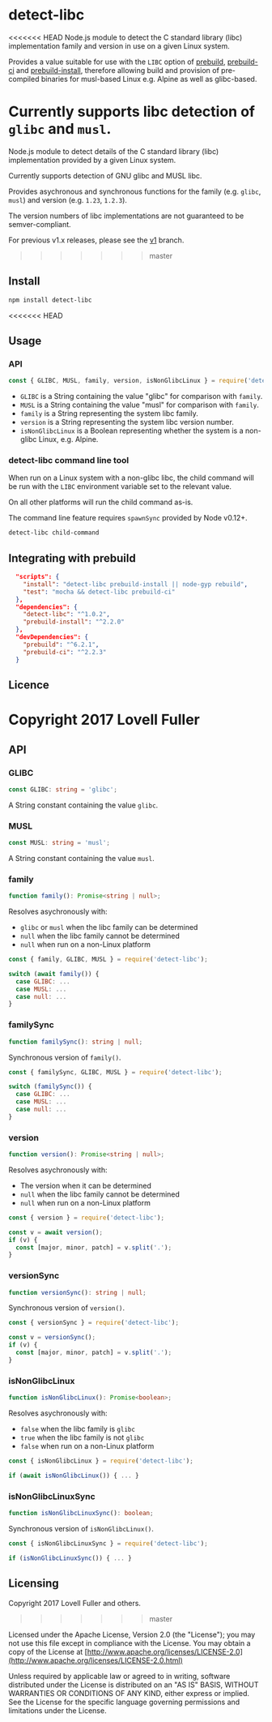 # detect-libc

<<<<<<< HEAD
Node.js module to detect the C standard library (libc) implementation
family and version in use on a given Linux system.

Provides a value suitable for use with the `LIBC` option of
[prebuild](https://www.npmjs.com/package/prebuild),
[prebuild-ci](https://www.npmjs.com/package/prebuild-ci) and
[prebuild-install](https://www.npmjs.com/package/prebuild-install),
therefore allowing build and provision of pre-compiled binaries
for musl-based Linux e.g. Alpine as well as glibc-based.

Currently supports libc detection of `glibc` and `musl`.
=======
Node.js module to detect details of the C standard library (libc)
implementation provided by a given Linux system.

Currently supports detection of GNU glibc and MUSL libc.

Provides asychronous and synchronous functions for the
family (e.g. `glibc`, `musl`) and version (e.g. `1.23`, `1.2.3`).

The version numbers of libc implementations
are not guaranteed to be semver-compliant.

For previous v1.x releases, please see the
[v1](https://github.com/lovell/detect-libc/tree/v1) branch.
>>>>>>> master

## Install

```sh
npm install detect-libc
```

<<<<<<< HEAD
## Usage

### API

```js
const { GLIBC, MUSL, family, version, isNonGlibcLinux } = require('detect-libc');
```

* `GLIBC` is a String containing the value "glibc" for comparison with `family`.
* `MUSL` is a String containing the value "musl" for comparison with `family`.
* `family` is a String representing the system libc family.
* `version` is a String representing the system libc version number.
* `isNonGlibcLinux` is a Boolean representing whether the system is a non-glibc Linux, e.g. Alpine.

### detect-libc command line tool

When run on a Linux system with a non-glibc libc,
the child command will be run with the `LIBC` environment variable
set to the relevant value.

On all other platforms will run the child command as-is.

The command line feature requires `spawnSync` provided by Node v0.12+.

```sh
detect-libc child-command
```

## Integrating with prebuild

```json
  "scripts": {
    "install": "detect-libc prebuild-install || node-gyp rebuild",
    "test": "mocha && detect-libc prebuild-ci"
  },
  "dependencies": {
    "detect-libc": "^1.0.2",
    "prebuild-install": "^2.2.0"
  },
  "devDependencies": {
    "prebuild": "^6.2.1",
    "prebuild-ci": "^2.2.3"
  }
```

## Licence

Copyright 2017 Lovell Fuller
=======
## API

### GLIBC

```ts
const GLIBC: string = 'glibc';
```

A String constant containing the value `glibc`.

### MUSL

```ts
const MUSL: string = 'musl';
```

A String constant containing the value `musl`.

### family

```ts
function family(): Promise<string | null>;
```

Resolves asychronously with:

* `glibc` or `musl` when the libc family can be determined
* `null` when the libc family cannot be determined
* `null` when run on a non-Linux platform

```js
const { family, GLIBC, MUSL } = require('detect-libc');

switch (await family()) {
  case GLIBC: ...
  case MUSL: ...
  case null: ...
}
```

### familySync

```ts
function familySync(): string | null;
```

Synchronous version of `family()`.

```js
const { familySync, GLIBC, MUSL } = require('detect-libc');

switch (familySync()) {
  case GLIBC: ...
  case MUSL: ...
  case null: ...
}
```

### version

```ts
function version(): Promise<string | null>;
```

Resolves asychronously with:

* The version when it can be determined
* `null` when the libc family cannot be determined
* `null` when run on a non-Linux platform

```js
const { version } = require('detect-libc');

const v = await version();
if (v) {
  const [major, minor, patch] = v.split('.');
}
```

### versionSync

```ts
function versionSync(): string | null;
```

Synchronous version of `version()`.

```js
const { versionSync } = require('detect-libc');

const v = versionSync();
if (v) {
  const [major, minor, patch] = v.split('.');
}
```

### isNonGlibcLinux

```ts
function isNonGlibcLinux(): Promise<boolean>;
```

Resolves asychronously with:

* `false` when the libc family is `glibc`
* `true` when the libc family is not `glibc`
* `false` when run on a non-Linux platform

```js
const { isNonGlibcLinux } = require('detect-libc');

if (await isNonGlibcLinux()) { ... }
```

### isNonGlibcLinuxSync

```ts
function isNonGlibcLinuxSync(): boolean;
```

Synchronous version of `isNonGlibcLinux()`.

```js
const { isNonGlibcLinuxSync } = require('detect-libc');

if (isNonGlibcLinuxSync()) { ... }
```

## Licensing

Copyright 2017 Lovell Fuller and others.
>>>>>>> master

Licensed under the Apache License, Version 2.0 (the "License");
you may not use this file except in compliance with the License.
You may obtain a copy of the License at [http://www.apache.org/licenses/LICENSE-2.0](http://www.apache.org/licenses/LICENSE-2.0.html)

Unless required by applicable law or agreed to in writing, software
distributed under the License is distributed on an "AS IS" BASIS,
WITHOUT WARRANTIES OR CONDITIONS OF ANY KIND, either express or implied.
See the License for the specific language governing permissions and
limitations under the License.
